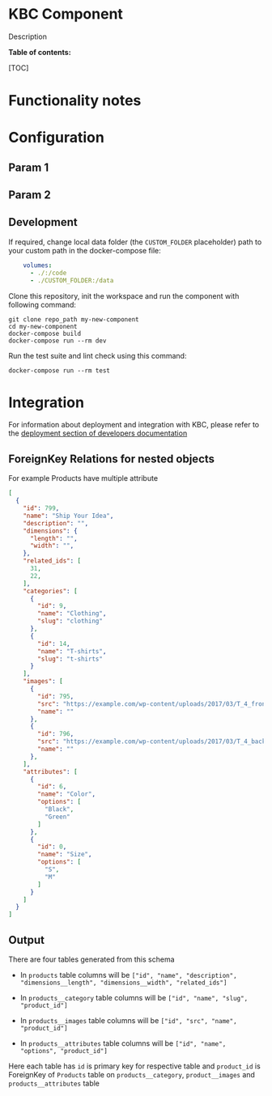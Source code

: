 # KBC Component

Description

**Table of contents:**

[TOC]


# Functionality notes


# Configuration

## Param 1

## Param 2


## Development

If required, change local data folder (the `CUSTOM_FOLDER` placeholder) path to your custom path in the docker-compose file:

```yaml
    volumes:
      - ./:/code
      - ./CUSTOM_FOLDER:/data
```

Clone this repository, init the workspace and run the component with following command:

```
git clone repo_path my-new-component
cd my-new-component
docker-compose build
docker-compose run --rm dev
```

Run the test suite and lint check using this command:

```
docker-compose run --rm test
```

# Integration

For information about deployment and integration with KBC, please refer to the [deployment section of developers documentation](https://developers.keboola.com/extend/component/deployment/)


## ForeignKey Relations for nested objects

For example Products have multiple attribute

```json
[
  {
    "id": 799,
    "name": "Ship Your Idea",
    "description": "",
    "dimensions": {
      "length": "",
      "width": "",
    },
    "related_ids": [
      31,
      22,
    ],
    "categories": [
      {
        "id": 9,
        "name": "Clothing",
        "slug": "clothing"
      },
      {
        "id": 14,
        "name": "T-shirts",
        "slug": "t-shirts"
      }
    ],
    "images": [
      {
        "id": 795,
        "src": "https://example.com/wp-content/uploads/2017/03/T_4_front-11.jpg",
        "name": ""
      },
      {
        "id": 796,
        "src": "https://example.com/wp-content/uploads/2017/03/T_4_back-10.jpg",
        "name": ""
      },
    ],
    "attributes": [
      {
        "id": 6,
        "name": "Color",
        "options": [
          "Black",
          "Green"
        ]
      },
      {
        "id": 0,
        "name": "Size",
        "options": [
          "S",
          "M"
        ]
      }
    ]
  }
]
```

## Output

There are four tables generated from this schema

- In `products` table columns will be `["id", "name", "description", "dimensions__length", "dimensions__width", "related_ids"]`

- In `products__category` table columns will be `["id", "name", "slug", "product_id"]`

- In `products__images` table columns will be `["id", "src", "name", "product_id"]`

- In `products__attributes` table columns will be `["id", "name", "options", "product_id"]`

Here each table has `id` is primary key for respective table and `product_id` is ForeignKey of `Products` table on `products__category`, `product__images` and `products__attributes` table